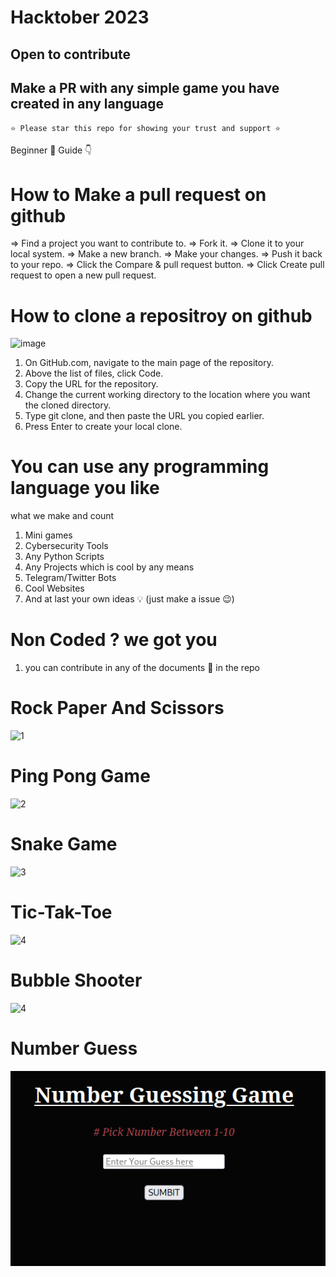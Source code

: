 # Hacktober 2023 
## Open to contribute 
## Make a PR with any simple game you have created in any language 

` ⭐ Please star this repo for showing your trust and support ⭐ `

Beginner 🔰 Guide 👇
# How to Make a pull request on github
=> Find a project you want to contribute to.
=> Fork it.
=> Clone it to your local system.
=> Make a new branch.
=> Make your changes.
=> Push it back to your repo.
=> Click the Compare & pull request button.
=> Click Create pull request to open a new pull request.

# How to clone a repositroy on github
![image](https://user-images.githubusercontent.com/74889769/197358100-9b5a72cd-caa8-481e-b48b-0bd621fde5bf.png)
1. On GitHub.com, navigate to the main page of the repository.
2. Above the list of files, click  Code.
3. Copy the URL for the repository.
4. Change the current working directory to the location where you want the cloned directory.
5. Type git clone, and then paste the URL you copied earlier.
6. Press Enter to create your local clone.


# You can use any programming language you like 
what we make and count
1. Mini games
2. Cybersecurity Tools
3. Any Python Scripts
4. Any Projects which is cool by any means
5. Telegram/Twitter Bots
6. Cool Websites
7. And at last your own ideas 💡 (just make a issue 😉)

# Non Coded ? we got you 
1. you can contribute in any of the documents 📃 in the repo 


# Rock Paper And Scissors
![1](img/game.png)

# Ping Pong Game
![2](img/ping.png)

# Snake Game 
![3](img/snake.png)

# Tic-Tak-Toe
![4](img/ttt.png)

# Bubble Shooter
![4](img/bubble.png)

# Number Guess
![5](img/number_g.png)
